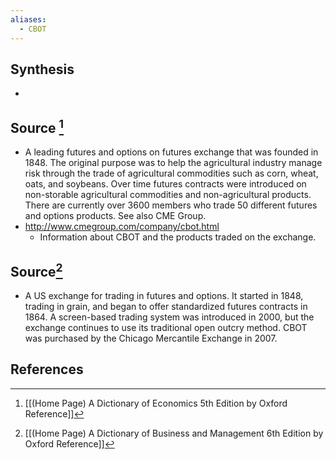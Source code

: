 ```yaml
---
aliases:
  - CBOT
---
```

## Synthesis
- 
## Source [^1]
- A leading futures and options on futures exchange that was founded in 1848. The original purpose was to help the agricultural industry manage risk through the trade of agricultural commodities such as corn, wheat, oats, and soybeans. Over time futures contracts were introduced on non-storable agricultural commodities and non-agricultural products. There are currently over 3600 members who trade 50 different futures and options products. See also CME Group.
- http://www.cmegroup.com/company/cbot.html
	- Information about CBOT and the products traded on the exchange.
## Source[^2]
- A US exchange for trading in futures and options. It started in 1848, trading in grain, and began to offer standardized futures contracts in 1864. A screen-based trading system was introduced in 2000, but the exchange continues to use its traditional open outcry method. CBOT was purchased by the Chicago Mercantile Exchange in 2007.
## References

[^1]: [[(Home Page) A Dictionary of Economics 5th Edition by Oxford Reference]]
[^2]: [[(Home Page) A Dictionary of Business and Management 6th Edition by Oxford Reference]]